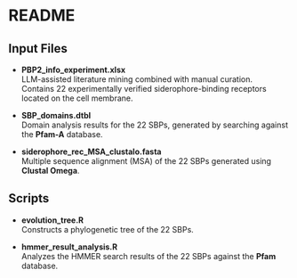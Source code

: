 # README

## Input Files

- **PBP2_info_experiment.xlsx**  
  LLM-assisted literature mining combined with manual curation.  
  Contains 22 experimentally verified siderophore-binding receptors located on the cell membrane.

- **SBP_domains.dtbl**  
  Domain analysis results for the 22 SBPs, generated by searching against the **Pfam-A** database.

- **siderophore_rec_MSA_clustalo.fasta**  
  Multiple sequence alignment (MSA) of the 22 SBPs generated using **Clustal Omega**.

## Scripts

- **evolution_tree.R**  
  Constructs a phylogenetic tree of the 22 SBPs.

- **hmmer_result_analysis.R**  
  Analyzes the HMMER search results of the 22 SBPs against the **Pfam** database.
